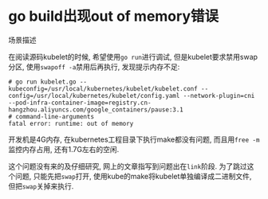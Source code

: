 # go build出现out of memory错误

场景描述

在阅读源码kubelet的时候, 希望使用`go run`进行调试, 但是kubelet要求禁用swap分区, 使用`swapoff -a`禁用后再执行, 发现提示内存不足:

```
# go run kubelet.go --kubeconfig=/usr/local/kubernetes/kubelet/kubelet.conf --config=/usr/local/kubernetes/kubelet/config.yaml --network-plugin=cni --pod-infra-container-image=registry.cn-hangzhou.aliyuncs.com/google_containers/pause:3.1
# command-line-arguments
fatal error: runtime: out of memory
```

开发机是4G内存, 在kubernetes工程目录下执行make都没有问题, 而且用`free -m`监控内存占用, 还有1.7G左右的空闲.

这个问题没有来的及仔细研究, 网上的文章指写到问题出在`link`阶段. 为了跳过这个问题, 只能先把`swap`打开, 使用kube的make将kubelet单独编译成二进制文件, 但把`swap`关掉来执行.

